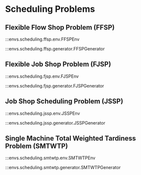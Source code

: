 # Scheduling Problems

## Flexible Flow Shop Problem (FFSP)

:::envs.scheduling.ffsp.env.FFSPEnv

:::envs.scheduling.ffsp.generator.FFSPGenerator

## Flexible Job Shop Problem (FJSP)

:::envs.scheduling.fjsp.env.FJSPEnv

:::envs.scheduling.fjsp.generator.FJSPGenerator

## Job Shop Scheduling Problem (JSSP)

:::envs.scheduling.jssp.env.JSSPEnv

:::envs.scheduling.jssp.generator.JSSPGenerator


## Single Machine Total Weighted Tardiness Problem (SMTWTP)

:::envs.scheduling.smtwtp.env.SMTWTPEnv

:::envs.scheduling.smtwtp.generator.SMTWTPGenerator